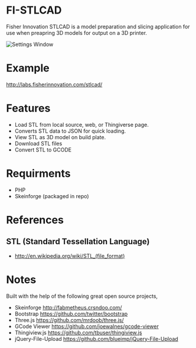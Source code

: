 FI-STLCAD
=========

Fisher Innovation STLCAD is a model preparation and slicing application for use when preapring 3D models for output on a 3D printer.

![Settings Window](https://raw.github.com/fisherinnovation/FI-STLCAD/master/docs/images/screenshot.png)

# Example
http://labs.fisherinnovation.com/stlcad/

# Features
* Load STL from local source, web, or Thingiverse page.
* Converts STL data to JSON for quick loading.
* View STL as 3D model on build plate.
* Download STL files
* Convert STL to GCODE

# Requirments
* PHP
* Skeinforge (packaged in repo)

# References
## STL (Standard Tessellation Language)
* http://en.wikipedia.org/wiki/STL_(file_format)

# Notes
Built with the help of the following great open source projects,
* Skeinforge http://fabmetheus.crsndoo.com/
* Bootstrap https://github.com/twitter/bootstrap
* Three.js https://github.com/mrdoob/three.js/
* GCode Viewer https://github.com/joewalnes/gcode-viewer
* Thingiview.js https://github.com/tbuser/thingiview.js
* jQuery-File-Upload https://github.com/blueimp/jQuery-File-Upload
